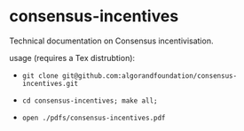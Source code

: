 # consensus-incentives
Technical documentation on Consensus incentivisation.

usage (requires a Tex distrubtion):

* `git clone git@github.com:algorandfoundation/consensus-incentives.git`

* `cd consensus-incentives; make all;`

* `open ./pdfs/consensus-incentives.pdf`

